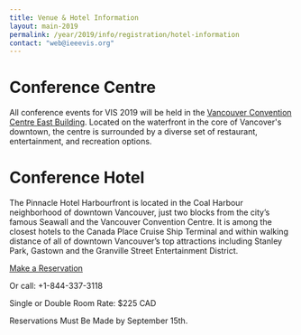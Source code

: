 ```yaml
---
title: Venue & Hotel Information
layout: main-2019
permalink: /year/2019/info/registration/hotel-information
contact: "web@ieeevis.org"
---
```


# Conference Centre
All conference events for VIS 2019 will be held in the [Vancouver Convention Centre East Building](https://www.vancouverconventioncentre.com/facility/floor-plans-and-specs). Located on the waterfront in the core of Vancover's downtown, the centre is surrounded by a diverse set of restaurant, entertainment, and recreation options.

# Conference Hotel
The Pinnacle Hotel Harbourfront is located in the Coal Harbour neighborhood of downtown Vancouver, just two blocks from the city’s famous Seawall and the Vancouver Convention Centre. It is among the closest hotels to the Canada Place Cruise Ship Terminal and within walking distance of all of downtown Vancouver’s top attractions including Stanley Park, Gastown and the Granville Street Entertainment District.

<p class="ieeevis-btn-wrapper"><a href="https://book.passkey.com/event/49878993/owner/2075/home" class="ieeevis-btn">Make a Reservation</a></p>

Or call: +1-844-337-3118

Single or Double Room Rate: $225 CAD

Reservations Must Be Made by September 15th.
 
